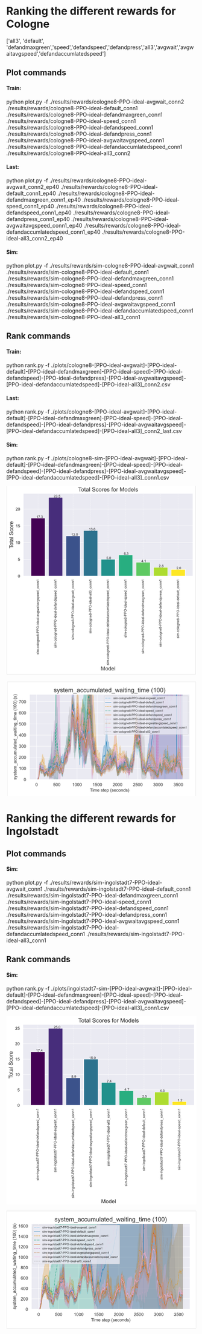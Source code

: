 # Ranking the different rewards for Cologne
['all3', 'default', 'defandmaxgreen','speed','defandspeed','defandpress','all3','avgwait','avgwaitavgspeed','defandaccumlatedspeed']

## Plot commands
#### Train: 
python plot.py -f ./results/rewards/cologne8-PPO-ideal-avgwait_conn2 ./results/rewards/cologne8-PPO-ideal-default_conn1 ./results/rewards/cologne8-PPO-ideal-defandmaxgreen_conn1 ./results/rewards/cologne8-PPO-ideal-speed_conn1 ./results/rewards/cologne8-PPO-ideal-defandspeed_conn1 ./results/rewards/cologne8-PPO-ideal-defandpress_conn1 ./results/rewards/cologne8-PPO-ideal-avgwaitavgspeed_conn1 ./results/rewards/cologne8-PPO-ideal-defandaccumlatedspeed_conn1 ./results/rewards/cologne8-PPO-ideal-all3_conn2

#### Last:
python plot.py -f ./results/rewards/cologne8-PPO-ideal-avgwait_conn2_ep40 ./results/rewards/cologne8-PPO-ideal-default_conn1_ep40 ./results/rewards/cologne8-PPO-ideal-defandmaxgreen_conn1_ep40 ./results/rewards/cologne8-PPO-ideal-speed_conn1_ep40 ./results/rewards/cologne8-PPO-ideal-defandspeed_conn1_ep40 ./results/rewards/cologne8-PPO-ideal-defandpress_conn1_ep40 ./results/rewards/cologne8-PPO-ideal-avgwaitavgspeed_conn1_ep40 ./results/rewards/cologne8-PPO-ideal-defandaccumlatedspeed_conn1_ep40 ./results/rewards/cologne8-PPO-ideal-all3_conn2_ep40

#### Sim:
python plot.py -f ./results/rewards/sim-cologne8-PPO-ideal-avgwait_conn1 ./results/rewards/sim-cologne8-PPO-ideal-default_conn1 ./results/rewards/sim-cologne8-PPO-ideal-defandmaxgreen_conn1 ./results/rewards/sim-cologne8-PPO-ideal-speed_conn1 ./results/rewards/sim-cologne8-PPO-ideal-defandspeed_conn1 ./results/rewards/sim-cologne8-PPO-ideal-defandpress_conn1 ./results/rewards/sim-cologne8-PPO-ideal-avgwaitavgspeed_conn1 ./results/rewards/sim-cologne8-PPO-ideal-defandaccumlatedspeed_conn1 ./results/rewards/sim-cologne8-PPO-ideal-all3_conn1

## Rank commands
#### Train: 
python rank.py -f ./plots/cologne8-[PPO-ideal-avgwait]-[PPO-ideal-default]-[PPO-ideal-defandmaxgreen]-[PPO-ideal-speed]-[PPO-ideal-defandspeed]-[PPO-ideal-defandpress]-[PPO-ideal-avgwaitavgspeed]-[PPO-ideal-defandaccumlatedspeed]-[PPO-ideal-all3]_conn2.csv

#### Last:
python rank.py -f ./plots/cologne8-[PPO-ideal-avgwait]-[PPO-ideal-default]-[PPO-ideal-defandmaxgreen]-[PPO-ideal-speed]-[PPO-ideal-defandspeed]-[PPO-ideal-defandpress]-[PPO-ideal-avgwaitavgspeed]-[PPO-ideal-defandaccumlatedspeed]-[PPO-ideal-all3]_conn2_last.csv

#### Sim:
python rank.py -f ./plots/cologne8-sim-[PPO-ideal-avgwait]-[PPO-ideal-default]-[PPO-ideal-defandmaxgreen]-[PPO-ideal-speed]-[PPO-ideal-defandspeed]-[PPO-ideal-defandpress]-[PPO-ideal-avgwaitavgspeed]-[PPO-ideal-defandaccumlatedspeed]-[PPO-ideal-all3]_conn1.csv


![Alt text](image.png)

![Alt text](image-1.png)

# Ranking the different rewards for Ingolstadt

## Plot commands

#### Sim:
python plot.py -f ./results/rewards/sim-ingolstadt7-PPO-ideal-avgwait_conn1 ./results/rewards/sim-ingolstadt7-PPO-ideal-default_conn1 ./results/rewards/sim-ingolstadt7-PPO-ideal-defandmaxgreen_conn1 ./results/rewards/sim-ingolstadt7-PPO-ideal-speed_conn1 ./results/rewards/sim-ingolstadt7-PPO-ideal-defandspeed_conn1 ./results/rewards/sim-ingolstadt7-PPO-ideal-defandpress_conn1 ./results/rewards/sim-ingolstadt7-PPO-ideal-avgwaitavgspeed_conn1 ./results/rewards/sim-ingolstadt7-PPO-ideal-defandaccumlatedspeed_conn1 ./results/rewards/sim-ingolstadt7-PPO-ideal-all3_conn1

## Rank commands
#### Sim:
python rank.py -f ./plots/ingolstadt7-sim-[PPO-ideal-avgwait]-[PPO-ideal-default]-[PPO-ideal-defandmaxgreen]-[PPO-ideal-speed]-[PPO-ideal-defandspeed]-[PPO-ideal-defandpress]-[PPO-ideal-avgwaitavgspeed]-[PPO-ideal-defandaccumlatedspeed]-[PPO-ideal-all3]_conn1.csv

![Alt text](image-4.png)

![Alt text](image-5.png)

